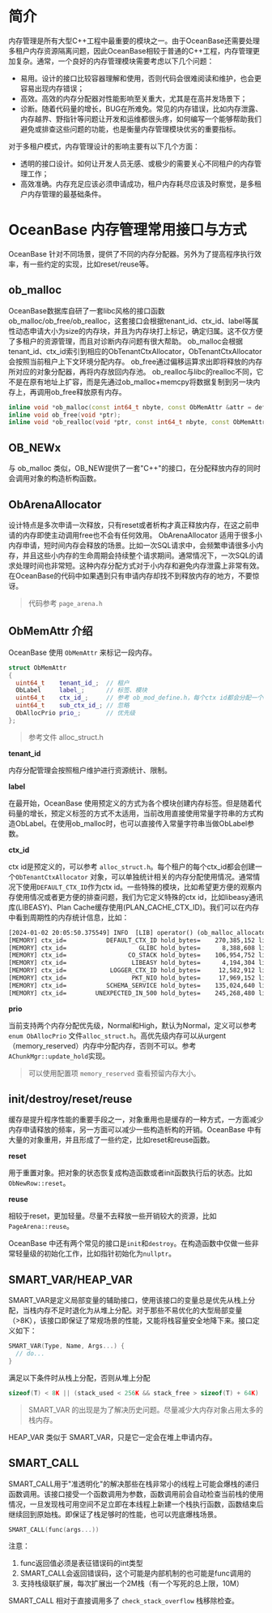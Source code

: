 # 简介
内存管理是所有大型C++工程中最重要的模块之一。由于OceanBase还需要处理多租户内存资源隔离问题，因此OceanBase相较于普通的C++工程，内存管理更加复杂。通常，一个良好的内存管理模块需要考虑以下几个问题：

- 易用。设计的接口比较容器理解和使用，否则代码会很难阅读和维护，也会更容易出现内存错误；
- 高效。高效的内存分配器对性能影响至关重大，尤其是在高并发场景下；
- 诊断。随着代码量的增长，BUG在所难免。常见的内存错误，比如内存泄露、内存越界、野指针等问题让开发和运维都很头疼，如何编写一个能够帮助我们避免或排查这些问题的功能，也是衡量内存管理模块优劣的重要指标。

对于多租户模式，内存管理设计的影响主要有以下几个方面：
- 透明的接口设计。如何让开发人员无感、或极少的需要关心不同租户的内存管理工作；
- 高效准确。内存充足应该必须申请成功，租户内存耗尽应该及时察觉，是多租户内存管理的最基础条件。

# OceanBase 内存管理常用接口与方式
OceanBase 针对不同场景，提供了不同的内存分配器。另外为了提高程序执行效率，有一些约定的实现，比如reset/reuse等。

## ob_malloc

OceanBase数据库自研了一套libc风格的接口函数ob_malloc/ob_free/ob_realloc，这套接口会根据tenant_id、ctx_id、label等属性动态申请大小为size的内存块，并且为内存块打上标记，确定归属。这不仅方便了多租户的资源管理，而且对诊断内存问题有很大帮助。
ob_malloc会根据tenant_id、ctx_id索引到相应的ObTenantCtxAllocator，ObTenantCtxAllocator会按照当前租户上下文环境分配内存。
ob_free通过偏移运算求出即将释放的内存所对应的对象分配器，再将内存放回内存池。
ob_realloc与libc的realloc不同，它不是在原有地址上扩容，而是先通过ob_malloc+memcpy将数据复制到另一块内存上，再调用ob_free释放原有内存。

```cpp
inline void *ob_malloc(const int64_t nbyte, const ObMemAttr &attr = default_memattr);
inline void ob_free(void *ptr);
inline void *ob_realloc(void *ptr, const int64_t nbyte, const ObMemAttr &attr);
```

## OB_NEWx
与 ob_malloc 类似，OB_NEW提供了一套"C++"的接口，在分配释放内存的同时会调用对象的构造析构函数。

## ObArenaAllocator
设计特点是多次申请一次释放，只有reset或者析构才真正释放内存，在这之前申请的内存即使主动调用free也不会有任何效用。
ObArenaAllocator 适用于很多小内存申请，短时间内存会释放的场景。比如一次SQL请求中，会频繁申请很多小内存，并且这些小内存的生命周期会持续整个请求期间。通常情况下，一次SQL的请求处理时间也非常短。这种内存分配方式对于小内存和避免内存泄露上非常有效。在OceanBase的代码中如果遇到只有申请内存却找不到释放内存的地方，不要惊讶。

> 代码参考 `page_arena.h`

## ObMemAttr 介绍

OceanBase 使用 `ObMemAttr` 来标记一段内存。

```cpp
struct ObMemAttr
{
  uint64_t    tenant_id_;  // 租户
  ObLabel     label_;      // 标签、模块
  uint64_t    ctx_id_;     // 参考 ob_mod_define.h，每个ctx id都会分配一个ObTenantCtxAllocator
  uint64_t    sub_ctx_id_; // 忽略
  ObAllocPrio prio_;       // 优先级
};
```

> 参考文件 alloc_struct.h

**tenant_id**

内存分配管理会按照租户维护进行资源统计、限制。

**label**

在最开始，OceanBase 使用预定义的方式为各个模块创建内存标签。但是随着代码量的增长，预定义标签的方式不太适用，当前改用直接使用常量字符串的方式构造ObLabel。在使用ob_malloc时，也可以直接传入常量字符串当做ObLabel参数。

**ctx_id**

ctx id是预定义的，可以参考 `alloc_struct.h`。每个租户的每个ctx_id都会创建一个`ObTenantCtxAllocator` 对象，可以单独统计相关的内存分配使用情况。通常情况下使用`DEFAULT_CTX_ID`作为ctx id。一些特殊的模块，比如希望更方便的观察内存使用情况或者更方便的排查问题，我们为它定义特殊的ctx id，比如libeasy通讯库(LIBEASY)、Plan Cache缓存使用(PLAN_CACHE_CTX_ID)。我们可以在内存中看到周期性的内存统计信息，比如：

```txt
[2024-01-02 20:05:50.375549] INFO  [LIB] operator() (ob_malloc_allocator.cpp:537) [47814][MemDumpTimer][T0][Y0-0000000000000000-0-0] [lt=10] [MEMORY] tenant: 500, limit: 9,223,372,036,854,775,807 hold: 800,768,000 rpc_hold: 0 cache_hold: 0 cache_used: 0 cache_item_count: 0
[MEMORY] ctx_id=           DEFAULT_CTX_ID hold_bytes=    270,385,152 limit=             2,147,483,648
[MEMORY] ctx_id=                    GLIBC hold_bytes=      8,388,608 limit= 9,223,372,036,854,775,807
[MEMORY] ctx_id=                 CO_STACK hold_bytes=    106,954,752 limit= 9,223,372,036,854,775,807
[MEMORY] ctx_id=                  LIBEASY hold_bytes=      4,194,304 limit= 9,223,372,036,854,775,807
[MEMORY] ctx_id=            LOGGER_CTX_ID hold_bytes=     12,582,912 limit= 9,223,372,036,854,775,807
[MEMORY] ctx_id=                  PKT_NIO hold_bytes=     17,969,152 limit= 9,223,372,036,854,775,807
[MEMORY] ctx_id=           SCHEMA_SERVICE hold_bytes=    135,024,640 limit= 9,223,372,036,854,775,807
[MEMORY] ctx_id=        UNEXPECTED_IN_500 hold_bytes=    245,268,480 limit= 9,223,372,036,854,775,807
```

**prio**

当前支持两个内存分配优先级，Normal和High，默认为Normal，定义可以参考 `enum ObAllocPrio` 文件`alloc_struct.h`。高优先级内存可以从urgent（memory_reserved）内存中分配内存，否则不可以。参考 `AChunkMgr::update_hold`实现。

> 可以使用配置项 `memory_reserved` 查看预留内存大小。

## init/destroy/reset/reuse

缓存是提升程序性能的重要手段之一，对象重用也是缓存的一种方式，一方面减少内存申请释放的频率，另一方面可以减少一些构造析构的开销。OceanBase 中有大量的对象重用，并且形成了一些约定，比如reset和reuse函数。

**reset**

用于重置对象。把对象的状态恢复成构造函数或者init函数执行后的状态。比如 `ObNewRow::reset`。

**reuse**

相较于reset，更加轻量。尽量不去释放一些开销较大的资源，比如 `PageArena::reuse`。

OceanBase 中还有两个常见的接口是`init`和`destroy`。在构造函数中仅做一些非常轻量级的初始化工作，比如指针初始化为`nullptr`。

## SMART_VAR/HEAP_VAR
SMART_VAR是定义局部变量的辅助接口，使用该接口的变量总是优先从栈上分配，当栈内存不足时退化为从堆上分配。对于那些不易优化的大型局部变量（>8K），该接口即保证了常规场景的性能，又能将栈容量安全地降下来。接口定义如下：

```cpp
SMART_VAR(Type, Name, Args...) {
  // do...
}
```

满足以下条件时从栈上分配，否则从堆上分配
```cpp
sizeof(T) < 8K || (stack_used < 256K && stack_free > sizeof(T) + 64K) 
```

> SMART_VAR 的出现是为了解决历史问题。尽量减少大内存对象占用太多的栈内存。

HEAP_VAR 类似于 SMART_VAR，只是它一定会在堆上申请内存。

## SMART_CALL
SMART_CALL用于"准透明化"的解决那些在栈非常小的线程上可能会爆栈的递归函数调用。该接口接受一个函数调用为参数，函数调用前会自动检查当前栈的使用情况，一旦发现栈可用空间不足立即在本线程上新建一个栈执行函数，函数结束后继续回到原始栈。即保证了栈足够时的性能，也可以兜底爆栈场景。

```cpp
SMART_CALL(func(args...))
```

注意：
1. func返回值必须是表征错误码的int类型
2. SMART_CALL会返回错误码，这个可能是内部机制的也可能是func调用的
3. 支持栈级联扩展，每次扩展出一个2M栈（有一个写死的总上限，10M）

SMART_CALL 相对于直接调用多了 `check_stack_overflow` 栈移除检查。
